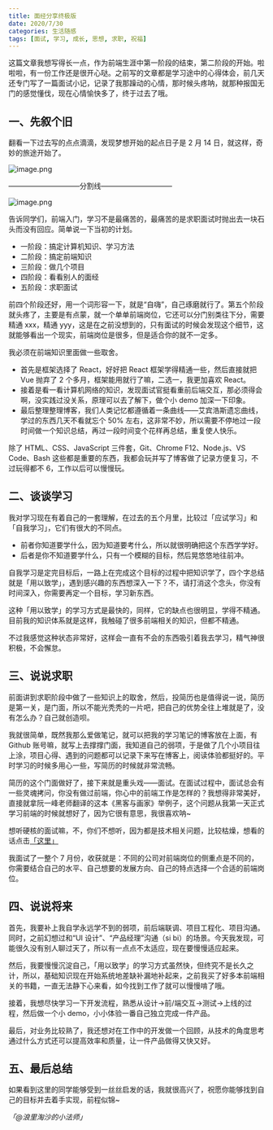 ```yaml
---
title: 面经分享终极版
date: 2020/7/30
categories: 生活随感
tags: [面试, 学习, 成长, 思想, 求职, 祝福]
---
```



这篇文章我想写得长一点，作为前端生涯中第一阶段的结束，第二阶段的开始。啦啦啦，有一份工作还是很开心哒。之前写的文章都是学习途中的心得体会，前几天还专门写了一篇面试小记，记录了我那躁动的心情，那时候头疼呐，就那种报国无门的感觉懂伐，现在心情愉快多了，终于过去了哦。


## 一、先叙个旧


翻看一下过去写的点点滴滴，发现梦想开始的起点日子是 2 月 14 日，就这样，奇妙的旅途开始了。


![image.png](https://cdn.nlark.com/yuque/0/2020/png/916537/1596121793035-e8083de3-42d8-4552-a5b7-e4e7e75d1842.png#align=left&display=inline&height=668&margin=%5Bobject%20Object%5D&name=image.png&originHeight=668&originWidth=421&size=73659&status=done&style=none&width=421)


——————————分割线——————————


![image.png](https://cdn.nlark.com/yuque/0/2020/png/916537/1596121728585-fac0ebc9-0693-48a3-a794-4b82931a0f4f.png#align=left&display=inline&height=860&margin=%5Bobject%20Object%5D&name=image.png&originHeight=860&originWidth=421&size=69352&status=done&style=none&width=421)




告诉同学们，前端入门，学习不是最痛苦的，最痛苦的是求职面试时抛出去一块石头而没有回应。简单说一下当初的计划。


- 一阶段：搞定计算机知识、学习方法
- 二阶段：搞定前端知识
- 三阶段：做几个项目
- 四阶段：看看别人的面经
- 五阶段：求职面试



前四个阶段还好，用一个词形容一下，就是“自嗨”，自己琢磨就行了。第五个阶段就头疼了，主要是有点蒙，就一个单单前端岗位，它还可以分门别类往下分，需要精通 xxx，精通 yyy，这是在之前没想到的，只有面试的时候会发现这个细节，这就能够看出一个现实，前端岗位是很多，但是适合你的就不一定多。


我必须在前端知识里面做一些取舍。


- 首先是框架选择了 React，好好把 React 框架学得精通一些，然后直接就把 Vue 抛弃了 2 个多月，框架能用就行了嘛，二选一，我更加喜欢 React。
- 接着是看一看计算机网络的知识，发现面试官挺看重前后端交互，那必须得会啊，没实践过没关系，原理可以去了解下，做个小 demo 加深一下印象。
- 最后整理整理博客，我们人类记忆都遵循着一条曲线——艾宾浩斯遗忘曲线，学过的东西几天不看就忘个 50% 左右，这非常不妙，所以需要不停地过一段时间做一个知识总结，再过一段时间变个花样再总结，重复使人快乐。



除了 HTML、CSS、JavaScript 三件套，Git、Chrome F12、Node.js、VS Code、Bash 这些都是重要的东西，我都会玩并写了博客做了记录方便复习，不过玩得都不 6，工作以后可以慢慢玩。


## 二、谈谈学习


我对学习现在有着自己的一套理解，在过去的五个月里，比较过「应试学习」和「自我学习」，它们有很大的不同点。


- 前者你知道要学什么，因为知道要考什么，所以就很明确把这个东西学学好。
- 后者是你不知道要学什么，只有一个模糊的目标，然后晃悠悠地往前冲。



自我学习是定完目标后，一路上在完成这个目标的过程中把知识学了，四个字总结就是「用以致学」，遇到感兴趣的东西想深入一下？不，请打消这个念头，你没有时间深入，你需要再定一个目标，学习新东西。


这种「用以致学」的学习方式是最快的，同样，它的缺点也很明显，学得不精通。目前我的知识体系就是这样，我触碰了很多前端相关的知识，但都不精通。


不过我感觉这种状态非常好，这样会一直有不会的东西吸引着我去学习，精气神很积极，不会懈怠。


## 三、说说求职


前面讲到求职阶段中做了一些知识上的取舍，然后，投简历也是值得说一说，简历是第一关，是门面，所以不能光秃秃的一片吧，把自己的优势全往上堆就是了，没有怎么办？自己就创造呗。


我就很简单，既然我那么爱做笔记，就可以把我的学习笔记的博客放在上面，有 Github 账号嘛，就写上去撑撑门面，我知道自己的弱项，于是做了几个小项目往上涂，项目心得、遇到的问题都可以记录下来写在博客上，阅读体验都挺好的。平时学习的时候多用心一些，写简历的时候就非常流畅。


简历的这个门面做好了，接下来就是重头戏——面试。在面试过程中，面试总会有一些灵魂拷问，你没有做过前端，你心中的前端工作是怎样的？我想得非常美好，直接就拿阮一峰老师翻译的这本《黑客与画家》举例子，这个问题从我第一天正式学习前端的时候就想好了，因为它很有意思，我很喜欢呐~


想听硬核的面试嘛，不，你们不想听，因为都是技术相关问题，比较枯燥，想看的话点击[「这里」](https://github.com/mcx2020/my-front-end-interview)


我面试了一整个 7 月份，收获就是：不同的公司对前端岗位的侧重点是不同的，你需要结合自己的水平、自己想要的发展方向、自己的特点选择一个合适的前端岗位。


## 四、说说将来


首先，我要补上我自学永远学不到的弱项，前后端联调、项目工程化、项目沟通。同时，之前幻想过和“UI 设计”、“产品经理”沟通（si bi）的场景。今天我发现，可能很久没有别人聊过天了，所以有一点点不太适应，现在要慢慢适应起来。


然后，我要慢慢沉淀自己，「用以致学」的学习方式虽然快，但终究不是长久之计，所以，基础知识现在开始系统地差缺补漏地补起来，之前我买了好多本前端相关的书籍，一直无法静下心来看，如今找到工作了就可以慢慢啃了哦。


接着，我想尽快学习一下开发流程，熟悉从设计→前/端交互→测试→上线的过程，然后做一个小 demo，小小体验一番自己独立完成一件产品。


最后，对业务比较熟了，我还想对在工作中的开发做一个回顾，从技术的角度思考通过什么方式还可以提高效率和质量，让一件产品做得又快又好。

## 五、最后总结

如果看到这里的同学能够受到一丝丝启发的话，我就很高兴了，祝愿你能够找到自己的目标并去着手实现，前程似锦~


_「@浪里淘沙的小法师」_
